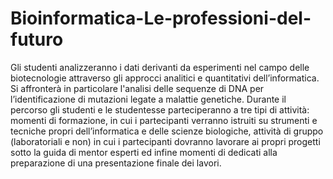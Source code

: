 # Bioinformatica-Le-professioni-del-futuro
Gli studenti analizzeranno i dati derivanti da esperimenti nel campo delle biotecnologie attraverso gli approcci analitici e quantitativi dell’informatica. Si affronterà in particolare l'analisi delle sequenze di DNA per l’identificazione di mutazioni legate a malattie genetiche. Durante il percorso gli studenti e le studentesse parteciperanno a tre tipi di attività: momenti di formazione, in cui i partecipanti verranno istruiti su strumenti e tecniche propri dell’informatica e delle scienze biologiche, attività di gruppo (laboratoriali e non) in cui i partecipanti dovranno lavorare ai propri progetti sotto la guida di mentor esperti ed infine momenti di dedicati alla preparazione di una presentazione finale dei lavori.
